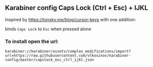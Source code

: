 ## Karabiner config Caps Lock (Ctrl + Esc) + IJKL

Inspired by https://tonsky.me/blog/cursor-keys with one addition: 

binds `Caps Lock` to `Esc` when pressed alone


### To install open the url:

```karabiner://karabiner/assets/complex_modifications/import?url=https://raw.githubusercontent.com/vlkosinov/karabiner-config/master/capslock_esc_ctrl_ijkl.json```
